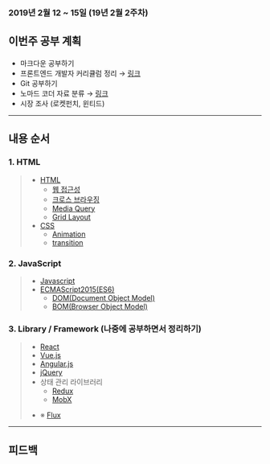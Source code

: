 ### 2019년 2월 12 ~ 15일 (19년 2월 2주차)

###

## 이번주 공부 계획

####

- 마크다운 공부하기
- 프론트엔드 개발자 커리큘럼 정리 → [링크](https://jbee.io/essay/for_junior_frontend_developer/#step-3)
- Git 공부하기
- 노마드 코더 자료 분류 → [링크](https://academy.nomadcoders.co/)
- 시장 조사 (로켓펀치, 윈티드)

---

## 내용 순서

### 1. HTML

>- [HTML](/19.02.12~15/19.02.12/learned_01_html.md)
>    - [웹 접근성](/19.02.12~15/19.02.12/learned_03_web_accessibility.md)
>    - [크로스 브라우징](/19.02.12~15/19.02.12/learned_04_cross_browsing.md)
>    - [Media Query](/19.02.12~15/19.02.12/learned_05_media_query.md)
>    - [Grid Layout](https://www.vobour.com/css-%EA%B7%B8%EB%A6%AC%EB%93%9C-%EB%A0%88%EC%9D%B4%EC%95%84%EC%9B%83-%EA%B5%90%EC%B0%A8-%EC%84%B9%EC%85%98-css-grid-layout-%E2%80%94)
> - [CSS](/19.02.12~15/19.02.12/learned_02_css.md)
>      - [Animation](https://poiemaweb.com/css3-animation)
>     - [transition](https://www.codingfactory.net/10953)

### 2. JavaScript

> - [Javascript](/19.02.12~15/19.02.12/learned_06_javascript.md)
> - [ECMAScript2015(ES6)](/19.02.12~15/19.02.13/learned_07_ES6.md)
>   - [DOM(Document Object Model)](/19.02.12~15/19.02.13/learned_02_css.md)
>   - [BOM(Browser Object Model)](/19.02.12~15/19.02.13/learned_02_css.md)
<!-- 나중에 책 오면 다시 정리하기 -->
<!-- > - JavaScript의 동작원리 -->

<!-- > - DOM API (Web API) and Concept -->
<!-- > - ES5 Core Concept -->

### 3. Library / Framework (나중에 공부하면서 정리하기)

>   - [React](/19.02.12~15/19.02.13/learned_08_React.md)
>   - [Vue.js](/19.02.12~15/19.02.13/learned_09_Vue_js.md)
>   - [Angular.js](/19.02.12~15/19.02.13/learned_10_Angular_js.md)
>   - [jQuery](/19.02.12~15/19.02.13/learned_11_jQuery.md)
> - 상태 관리 라이브러리
>   - [Redux](/19.02.12~15/19.02.13/learned_12_Redux.md)
>   - [MobX](/19.02.12~15/19.02.13/learned_13_MobX.md)
>  * ※ [Flux](/19.02.12~15/19.02.13/learned_14_Flux.md)

---

## 피드백

